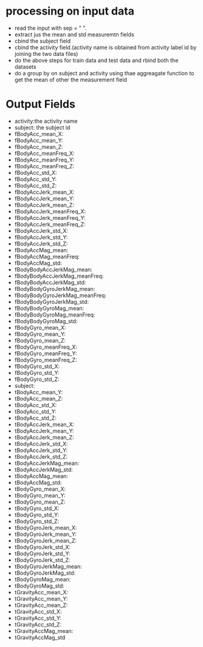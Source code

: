processing on input data
=========================
- read the input with sep = " ".
- extract jus the mean and std measuremtn fields
- cbind the subject field
- cbind the activity field.(activity name is obtained from activity label id by joining the two data files)
- do the above steps for train data and test data and rbind both the datasets
- do a group by on subject and activity using thae aggreagate function to get the mean of other the measurement field


Output Fields
==============
- activity:the activity name 
- subject: the subject id
- fBodyAcc_mean_X: 
- fBodyAcc_mean_Y: 
- fBodyAcc_mean_Z: 
- fBodyAcc_meanFreq_X: 
- fBodyAcc_meanFreq_Y: 
- fBodyAcc_meanFreq_Z: 
- fBodyAcc_std_X: 
- fBodyAcc_std_Y: 
- fBodyAcc_std_Z: 
- fBodyAccJerk_mean_X: 
- fBodyAccJerk_mean_Y: 
- fBodyAccJerk_mean_Z: 
- fBodyAccJerk_meanFreq_X: 
- fBodyAccJerk_meanFreq_Y: 
- fBodyAccJerk_meanFreq_Z: 
- fBodyAccJerk_std_X: 
- fBodyAccJerk_std_Y: 
- fBodyAccJerk_std_Z: 
- fBodyAccMag_mean: 
- fBodyAccMag_meanFreq: 
- fBodyAccMag_std: 
- fBodyBodyAccJerkMag_mean: 
- fBodyBodyAccJerkMag_meanFreq: 
- fBodyBodyAccJerkMag_std: 
- fBodyBodyGyroJerkMag_mean: 
- fBodyBodyGyroJerkMag_meanFreq: 
- fBodyBodyGyroJerkMag_std: 
- fBodyBodyGyroMag_mean: 
- fBodyBodyGyroMag_meanFreq: 
- fBodyBodyGyroMag_std: 
- fBodyGyro_mean_X: 
- fBodyGyro_mean_Y: 
- fBodyGyro_mean_Z: 
- fBodyGyro_meanFreq_X: 
- fBodyGyro_meanFreq_Y: 
- fBodyGyro_meanFreq_Z: 
- fBodyGyro_std_X: 
- fBodyGyro_std_Y: 
- fBodyGyro_std_Z: 
- subject: 
- tBodyAcc_mean_Y: 
- tBodyAcc_mean_Z: 
- tBodyAcc_std_X: 
- tBodyAcc_std_Y: 
- tBodyAcc_std_Z: 
- tBodyAccJerk_mean_X: 
- tBodyAccJerk_mean_Y: 
- tBodyAccJerk_mean_Z: 
- tBodyAccJerk_std_X: 
- tBodyAccJerk_std_Y: 
- tBodyAccJerk_std_Z: 
- tBodyAccJerkMag_mean: 
- tBodyAccJerkMag_std: 
- tBodyAccMag_mean: 
- tBodyAccMag_std: 
- tBodyGyro_mean_X: 
- tBodyGyro_mean_Y: 
- tBodyGyro_mean_Z: 
- tBodyGyro_std_X: 
- tBodyGyro_std_Y: 
- tBodyGyro_std_Z: 
- tBodyGyroJerk_mean_X: 
- tBodyGyroJerk_mean_Y: 
- tBodyGyroJerk_mean_Z: 
- tBodyGyroJerk_std_X: 
- tBodyGyroJerk_std_Y: 
- tBodyGyroJerk_std_Z: 
- tBodyGyroJerkMag_mean: 
- tBodyGyroJerkMag_std: 
- tBodyGyroMag_mean: 
- tBodyGyroMag_std: 
- tGravityAcc_mean_X: 
- tGravityAcc_mean_Y: 
- tGravityAcc_mean_Z: 
- tGravityAcc_std_X: 
- tGravityAcc_std_Y: 
- tGravityAcc_std_Z: 
- tGravityAccMag_mean: 
- tGravityAccMag_std
